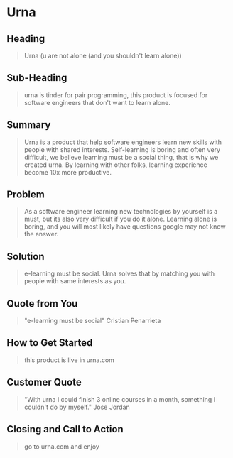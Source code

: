 # Urna #
 
## Heading ##
  > Urna (u are not alone (and you shouldn't learn alone))

## Sub-Heading ##
  > urna is tinder for pair programming, this product is focused for software engineers that don't want to learn alone.

## Summary ##
  > Urna is a product that help software engineers learn new skills with people with shared interests. Self-learning is boring and often very difficult, we believe learning must be a social thing, that is why we created urna. By learning with other folks, learning experience become 10x more productive.

## Problem ##
  > As a software engineer learning new technologies by yourself is a must, but its also very difficult if you do it alone. Learning alone is boring, and you will most likely have questions google may not know the answer.

## Solution ##
  > e-learning must be social. Urna solves that by matching you with people with same interests as you.

## Quote from You ##
  > "e-learning must be social" Cristian Penarrieta

## How to Get Started ##
  > this product is live in urna.com

## Customer Quote ##
  > "With urna I could finish 3 online courses in a month, something I couldn't do by myself." Jose Jordan

## Closing and Call to Action ##
  > go to urna.com and enjoy
